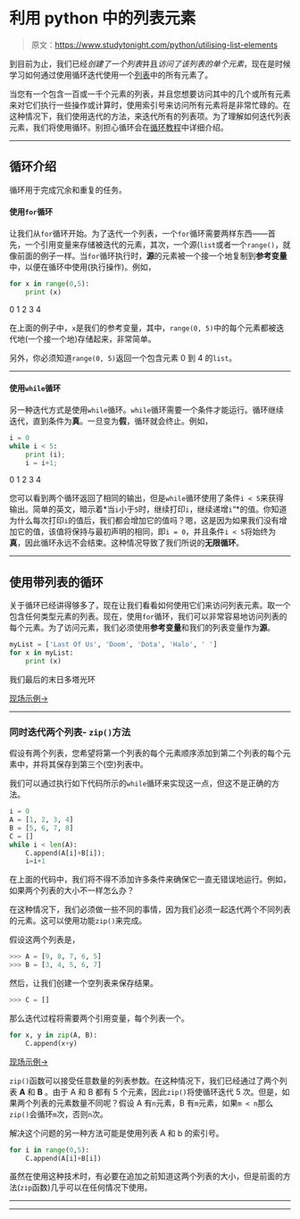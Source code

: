 # 利用 python 中的列表元素

> 原文：<https://www.studytonight.com/python/utilising-list-elements>

到目前为止，我们已经*创建了一个列表*并且*访问了该列表的单个元素*，现在是时候学习如何通过使用循环迭代使用一个[列表](lists-in-python)中的所有元素了。

当您有一个包含一百或一千个元素的列表，并且您想要访问其中的几个或所有元素来对它们执行一些操作或计算时，使用索引号来访问所有元素将是非常忙碌的。在这种情况下，我们使用迭代的方法，来迭代所有的列表项。为了理解如何迭代列表元素，我们将使用循环。别担心循环会在[循环教程](/python/looping-in-python)中详细介绍。

* * *

## 循环介绍

循环用于完成冗余和重复的任务。

#### 使用`for`循环

让我们从`for`循环开始。为了迭代一个列表，一个`for`循环需要两样东西——首先，一个引用变量来存储被迭代的元素，其次，一个源(`list`或者一个`range()`，就像前面的例子一样。当`for`循环执行时，**源**的元素被一个接一个地复制到**参考变量**中，以便在循环中使用(执行操作)。例如，

```py
for x in range(0,5):
	print (x)
```

0 1 2 3 4

在上面的例子中，`x`是我们的参考变量，其中，`range(0, 5)`中的每个元素都被迭代地(一个接一个地)存储起来，非常简单。

另外，你必须知道`range(0, 5)`返回一个包含元素 0 到 4 的`list`。

* * *

#### 使用`while`循环

另一种迭代方式是使用`while`循环。`while`循环需要一个条件才能运行。循环继续迭代，直到条件为**真**。一旦变为**假**，循环就会终止。例如，

```py
i = 0
while i < 5:
	print (i);
	i = i+1;
```

0 1 2 3 4

您可以看到两个循环返回了相同的输出，但是`while`循环使用了条件`i < 5`来获得输出。简单的英文，暗示着*当`i`小于`5`时，继续打印`i`，继续递增`i`“*的值。你知道为什么每次打印`i`的值后，我们都会增加它的值吗？嗯，这是因为如果我们没有增加它的值，该值将保持与最初声明的相同，即`i = 0`，并且条件`i < 5`将始终为**真**，因此循环永远不会结束。这种情况导致了我们所说的**无限循环**。

* * *

## 使用带列表的循环

关于循环已经讲得够多了，现在让我们看看如何使用它们来访问列表元素。取一个包含任何类型元素的列表。现在，使用`for`循环，我们可以非常容易地访问列表的每个元素。为了访问元素，我们必须使用**参考变量**和我们的列表变量作为**源**。

```py
myList = ['Last Of Us', 'Doom', 'Dota', 'Halo', ' ']
for x in myList:
	print (x)
```

我们最后的末日多塔光环

[现场示例→](/code/python/iterating-list-for-while-loop.php)

* * *

### 同时迭代两个列表- `zip()`方法

假设有两个列表，您希望将第一个列表的每个元素顺序添加到第二个列表的每个元素中，并将其保存到第三个(空)列表中。

我们可以通过执行如下代码所示的`while`循环来实现这一点，但这不是正确的方法。

```py
i = 0
A = [1, 2, 3, 4]
B = [5, 6, 7, 8]
C = []
while i < len(A):
    C.append(A[i]+B[i]);
    i=i+1 
```

在上面的代码中，我们将不得不添加许多条件来确保它一直无错误地运行。例如，如果两个列表的大小不一样怎么办？

在这种情况下，我们必须做一些不同的事情，因为我们必须一起迭代两个不同列表的元素。这可以使用功能`zip()`来完成。

假设这两个列表是，

```py
>>> A = [9, 8, 7, 6, 5]
>>> B = [3, 4, 5, 6, 7]
```

然后，让我们创建一个空列表来保存结果。

```py
>>> C = []
```

那么迭代过程将需要两个引用变量，每个列表一个。

```py
for x, y in zip(A, B):
	C.append(x+y)
```

[现场示例→](/code/python/zip-function-to-iterate-two-lists.php)

`zip()`函数可以接受任意数量的列表参数。在这种情况下，我们已经通过了两个列表 **A** 和 **B** 。由于 A 和 B 都有 5 个元素，因此`zip()`将使循环迭代 5 次。但是，如果两个列表的元素数量不同呢？假设 A 有`n`元素，B 有`m`元素，如果`m < n`那么`zip()`会循环`m`次，否则`n`次。

解决这个问题的另一种方法可能是使用列表 A 和 b 的索引号。

```py
for i in range(0,5):
	C.append(A[i]+B[i]) 
```

虽然在使用这种技术时，有必要在追加之前知道这两个列表的大小，但是前面的方法(`zip`函数)几乎可以在任何情况下使用。

* * *

* * *